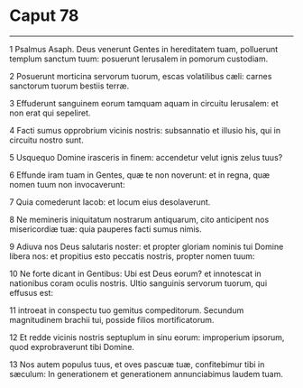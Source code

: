 # Caput 78

***

1 Psalmus Asaph. Deus venerunt Gentes in hereditatem tuam, polluerunt templum sanctum tuum: posuerunt Ierusalem in pomorum custodiam.

2 Posuerunt morticina servorum tuorum, escas volatilibus cæli: carnes sanctorum tuorum bestiis terræ.

3 Effuderunt sanguinem eorum tamquam aquam in circuitu Ierusalem: et non erat qui sepeliret.

4 Facti sumus opprobrium vicinis nostris: subsannatio et illusio his, qui in circuitu nostro sunt.

5 Usquequo Domine irasceris in finem: accendetur velut ignis zelus tuus?

6 Effunde iram tuam in Gentes, quæ te non noverunt: et in regna, quæ nomen tuum non invocaverunt:

7 Quia comederunt Iacob: et locum eius desolaverunt.

8 Ne memineris iniquitatum nostrarum antiquarum, cito anticipent nos misericordiæ tuæ: quia pauperes facti sumus nimis.

9 Adiuva nos Deus salutaris noster: et propter gloriam nominis tui Domine libera nos: et propitius esto peccatis nostris, propter nomen tuum:

10 Ne forte dicant in Gentibus: Ubi est Deus eorum? et innotescat in nationibus coram oculis nostris. Ultio sanguinis servorum tuorum, qui effusus est:

11 introeat in conspectu tuo gemitus compeditorum. Secundum magnitudinem brachii tui, posside filios mortificatorum.

12 Et redde vicinis nostris septuplum in sinu eorum: improperium ipsorum, quod exprobraverunt tibi Domine.

13 Nos autem populus tuus, et oves pascuæ tuæ, confitebimur tibi in sæculum: In generationem et generationem annunciabimus laudem tuam.

